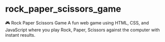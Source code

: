 # rock_paper_scissors_game
🎮 Rock Paper Scissors Game A fun web game using HTML, CSS, and JavaScript where you play Rock, Paper, Scissors against the computer with instant results.
